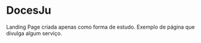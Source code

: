 # DocesJu

Landing Page criada apenas como forma de estudo. Exemplo de página que divulga algum serviço.
